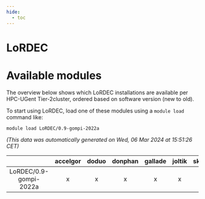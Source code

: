 ```yaml
---
hide:
  - toc
---
```


LoRDEC
======

# Available modules


The overview below shows which LoRDEC installations are available per HPC-UGent Tier-2cluster, ordered based on software version (new to old).

To start using LoRDEC, load one of these modules using a `module load` command like:

```shell
module load LoRDEC/0.9-gompi-2022a
```

*(This data was automatically generated on Wed, 06 Mar 2024 at 15:51:26 CET)*  

| |accelgor|doduo|donphan|gallade|joltik|skitty|
| :---: | :---: | :---: | :---: | :---: | :---: | :---: |
|LoRDEC/0.9-gompi-2022a|x|x|x|x|x|x|
